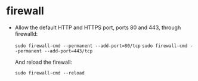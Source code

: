 # firewall

* Allow the default HTTP and HTTPS port, ports 80 and 443, through firewalld:

  `sudo firewall-cmd --permanent --add-port=80/tcp` `sudo firewall-cmd --permanent --add-port=443/tcp`

  And reload the firewall:

  `sudo firewall-cmd --reload`

